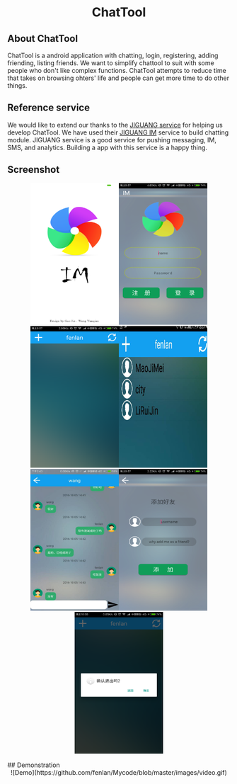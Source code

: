 # <p align="center">ChatTool</p>

## About ChatTool

ChatTool is a android application with chatting, login, registering, adding friending, listing friends. We want to simplify chattool to suit with some people who don't like complex functions. ChatTool attempts to reduce time that takes on browsing ohters' life and people can get more time to do other things.

## Reference service
We would like to extend our thanks to the [JIGUANG service](https://www.jiguang.cn/) for helping us develop ChatTool. We have used their [JIGUANG IM](https://www.jiguang.cn/im) service to build chatting module. JIGUANG service is a good service for pushing messaging, IM, SMS, and analytics. Building a app with this service is a happy thing.

## Screenshot
<p align="center">
<img src="https://github.com/fenlan/Mycode/blob/master/images/1.png" width="200" height="320"/><img src="https://github.com/fenlan/Mycode/blob/master/images/2.png" width="200" height="320"/><img src="https://github.com/fenlan/Mycode/blob/master/images/3.png" width="200" height="320"/><img src="https://github.com/fenlan/Mycode/blob/master/images/4.jpg" width="200" height="320"/><img src="https://github.com/fenlan/Mycode/blob/master/images/5.jpg" width="200" height="320"/><img src="https://github.com/fenlan/Mycode/blob/master/images/6.png" width="200" height="320"/><img src="https://github.com/fenlan/Mycode/blob/master/images/7.png" width="200" height="320"/>
</p>
## Demonstration
<div align="center">
![Demo](https://github.com/fenlan/Mycode/blob/master/images/video.gif)
</div>